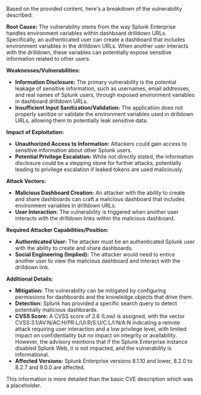 Based on the provided content, here's a breakdown of the vulnerability described:

**Root Cause:**
The vulnerability stems from the way Splunk Enterprise handles environment variables within dashboard drilldown URLs. Specifically, an authenticated user can create a dashboard that includes environment variables in the drilldown URLs. When another user interacts with the drilldown, these variables can potentially expose sensitive information related to other users.

**Weaknesses/Vulnerabilities:**
- **Information Disclosure:**  The primary vulnerability is the potential leakage of sensitive information, such as usernames, email addresses, and real names of Splunk users, through exposed environment variables in dashboard drilldown URLs.
- **Insufficient Input Sanitization/Validation:** The application does not properly sanitize or validate the environment variables used in drilldown URLs, allowing them to potentially leak sensitive data.

**Impact of Exploitation:**
- **Unauthorized Access to Information:** Attackers could gain access to sensitive information about other Splunk users.
- **Potential Privilege Escalation:**  While not directly stated, the information disclosure could be a stepping stone for further attacks, potentially leading to privilege escalation if leaked tokens are used maliciously.

**Attack Vectors:**
- **Malicious Dashboard Creation:**  An attacker with the ability to create and share dashboards can craft a malicious dashboard that includes environment variables in drilldown URLs.
- **User Interaction:** The vulnerability is triggered when another user interacts with the drilldown links within the malicious dashboard.

**Required Attacker Capabilities/Position:**
- **Authenticated User:** The attacker must be an authenticated Splunk user with the ability to create and share dashboards.
- **Social Engineering (Implied):** The attacker would need to entice another user to view the malicious dashboard and interact with the drilldown link.

**Additional Details:**
- **Mitigation:**  The vulnerability can be mitigated by configuring permissions for dashboards and the knowledge objects that drive them.
- **Detection:**  Splunk has provided a specific search query to detect potentially malicious dashboards.
- **CVSS Score:** A CVSS score of 2.6 (Low) is assigned, with the vector CVSS:3.1/AV:N/AC:H/PR:L/UI:R/S:U/C:L/I:N/A:N indicating a remote attack requiring user interaction and a low privilege level, with limited impact on confidentiality but no impact on integrity or availability. However, the advisory mentions that if the Splunk Enterprise instance disabled Splunk Web, it is not impacted, and the vulnerability is informational.
- **Affected Versions:** Splunk Enterprise versions 8.1.10 and lower, 8.2.0 to 8.2.7 and 9.0.0 are affected.

This information is more detailed than the basic CVE description which was a placeholder.